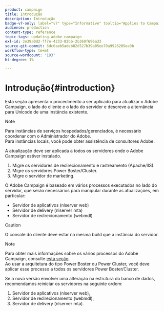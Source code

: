 ```yaml
---
product: campaign
title: Introdução
description: Introdução
badge-v7-only: label="v7" type="Informative" tooltip="Applies to Campaign Classic v7 only"
audience: production
content-type: reference
topic-tags: updating-adobe-campaign
exl-id: 3e39a0d2-ff7e-4233-82bb-2b360f696a33
source-git-commit: 6dc6aeb5adeb82d527b39a05ee70a9926205ea0b
workflow-type: tm+mt
source-wordcount: '193'
ht-degree: 1%

---
```


# Introdução{#introduction}



Esta seção apresenta o procedimento a ser aplicado para atualizar o Adobe Campaign, o lado do cliente e o lado do servidor e descreve a alternância para Unicode de uma instância existente.

>[!NOTE]
>
>Para instâncias de serviços hospedados/gerenciados, é necessário coordenar com o Administrador do Adobe.\
>Para instâncias locais, você pode obter assistência de consultores Adobe.

A atualização deve ser aplicada a todos os servidores onde o Adobe Campaign estiver instalado.

1. Migre os servidores de redirecionamento e rastreamento (Apache/IIS).
1. Migre os servidores Power Boster/Cluster.
1. Migre o servidor de marketing.

O Adobe Campaign é baseado em vários processos executados no lado do servidor, que serão necessários para manipular durante as atualizações, em particular:

* Servidor de aplicativos (nlserver web)
* Servidor de delivery (nlserver mta)
* Servidor de redirecionamento (webmdl)

>[!CAUTION]
>
>O console do cliente deve estar na mesma build que a instância do servidor.

>[!NOTE]
>
>Para obter mais informações sobre os vários processos do Adobe Campaign, consulte [esta seção](../../installation/using/general-architecture.md#logical-application-layer).\
>Ao usar a arquitetura do tipo Power Boster ou Power Cluster, você deve aplicar esse processo a todos os servidores Power Boster/Cluster.

Se a nova versão envolver uma alteração na estrutura do banco de dados, recomendamos reiniciar os servidores na seguinte ordem:

1. Servidor de aplicativos (nlserver web),
1. Servidor de redirecionamento (webmdl),
1. Servidor de delivery (nlserver mta).
